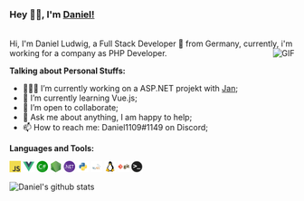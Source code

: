 ### Hey 👋🏽, I'm [Daniel!](https://github.com/xXDaniel1109Xx) 
<br />
Hi, I'm Daniel Ludwig, a Full Stack Developer 🚀 from Germany, currently, i'm working for a company as PHP Developer.

  <img align="right" alt="GIF" src="https://media0.giphy.com/media/l0IylrgSxsjFn77W0/giphy.gif?cid=ecf05e471rucwod10tczy2emcgzgbzbs30w9mithnrgtzas1&rid=giphy.gif" />

**Talking about Personal Stuffs:**

- 👨🏽‍💻 I’m currently working on a ASP.NET projekt with [Jan](https://github.com/omgitsjan);
- 🌱 I’m currently learning Vue.js; 
- 👯 I’m open to collaborate;
- 💬 Ask me about anything, I am happy to help;
- 📫 How to reach me: Daniel1109#1149 on Discord;

**Languages and Tools:**  

<code><img height="20" src="https://raw.githubusercontent.com/github/explore/80688e429a7d4ef2fca1e82350fe8e3517d3494d/topics/javascript/javascript.png"></code>
<code><img height="20" src="https://raw.githubusercontent.com/github/explore/80688e429a7d4ef2fca1e82350fe8e3517d3494d/topics/vue/vue.png"></code>
<code><img height="20" src="https://raw.githubusercontent.com/github/explore/80688e429a7d4ef2fca1e82350fe8e3517d3494d/topics/csharp/csharp.png"></code>
<code><img height="20" src="https://raw.githubusercontent.com/github/explore/80688e429a7d4ef2fca1e82350fe8e3517d3494d/topics/nodejs/nodejs.png"></code>
<code><img height="20" src="https://raw.githubusercontent.com/github/explore/80688e429a7d4ef2fca1e82350fe8e3517d3494d/topics/dotnet/dotnet.png"></code>
<code><img height="20" src="https://raw.githubusercontent.com/github/explore/80688e429a7d4ef2fca1e82350fe8e3517d3494d/topics/python/python.png"></code>
<code><img height="20" src="https://raw.githubusercontent.com/github/explore/80688e429a7d4ef2fca1e82350fe8e3517d3494d/topics/mysql/mysql.png"></code>
<code><img height="20" src="https://raw.githubusercontent.com/github/explore/80688e429a7d4ef2fca1e82350fe8e3517d3494d/topics/linux/linux.png"></code>
<code><img height="20" src="https://raw.githubusercontent.com/github/explore/80688e429a7d4ef2fca1e82350fe8e3517d3494d/topics/git/git.png"></code>
<code><img height="20" src="https://raw.githubusercontent.com/github/explore/80688e429a7d4ef2fca1e82350fe8e3517d3494d/topics/terminal/terminal.png"></code>


![Daniel's github stats](https://github-readme-stats.vercel.app/api?username=xXDaniel1109Xx&show_icons=true&hide_border=true)
